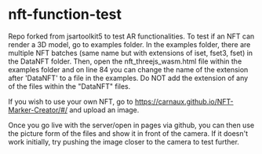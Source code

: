 # nft-function-test
Repo forked from jsartoolkit5 to test AR functionalities.
To test if an NFT can render a 3D model, go to examples folder. In the examples folder, there are multiple NFT batches (same name but with extensions of iset, fset3, fset)
in the DataNFT folder. Then, open the nft_threejs_wasm.html file within the examples folder and on line 84 you can change the name of the extension after 'DataNFT' to a file 
in the examples. Do NOT add the extension of any of the files within the "DataNFT" files. 

If you wish to use your own NFT, go to https://carnaux.github.io/NFT-Marker-Creator/#/ and upload an image. 

Once you go live with the server/open in pages via github, you can then use the picture form of the files and show it in front of the camera. If it doesn't work initially, try pushing the image
closer to the camera to test further. 

